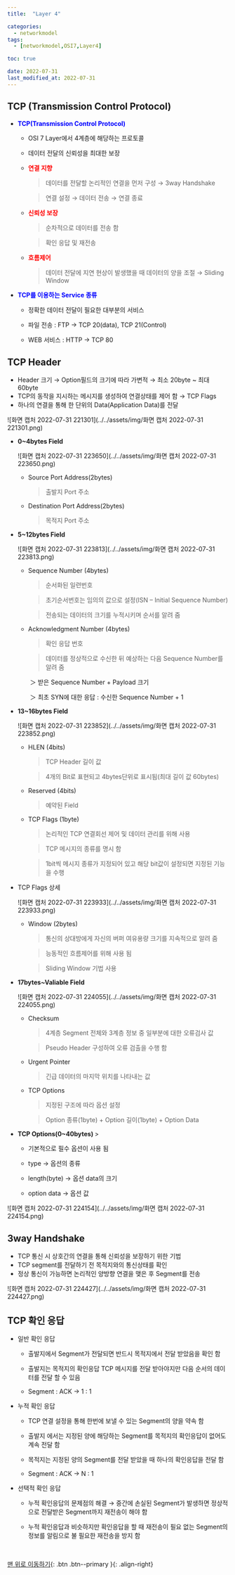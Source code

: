 ```yaml
---
title:  "Layer 4"

categories:
  - networkmodel
tags:
  - [networkmodel,OSI7,Layer4]

toc: true

date: 2022-07-31
last_modified_at: 2022-07-31
---
```


## TCP (Transmission Control Protocol)

- <span style="color:blue"><b>TCP(Transmission Control Protocol) </b></span>

  - OSI 7 Layer에서 4계층에 해당하는 프로토콜

  - 데이터 전달의 신뢰성을 최대한 보장

  - <span style="color:red"><b>연결 지향</b></span>

    > 데이터를 전달할 논리적인 연결을 먼저 구성 → 3way Handshake

    > 연결 설정 → 데이터 전송 → 연결 종료

  - <span style="color:red"><b>신뢰성 보장</b></span>

    > 순차적으로 데이터를 전송 함

    > 확인 응답 및 재전송

  - <span style="color:red"><b>흐름제어</b></span>

    > 데이터 전달에 지연 현상이 발생했을 때 데이터의 양을 조절 → Sliding Window

- <span style="color:blue"><b>TCP를 이용하는 Service 종류</b></span>

  - 정확한 데이터 전달이 필요한 대부분의 서비스

  - 파일 전송 : FTP → TCP 20(data), TCP 21(Control) 

  - WEB 서비스 : HTTP → TCP 80

## TCP Header

- Header 크기 → Option필드의 크기에 따라 가변적 → 최소 20byte ~ 최대 60byte 
- TCP의 동작을 지시하는 메시지를 생성하여 연결상태를 제어 함 → TCP Flags
- 하나의 연결을 통해 한 단위의 Data(Application Data)를 전달

![화면 캡처 2022-07-31 221301](../../assets/img/화면 캡처 2022-07-31 221301.png)

- <b>0~4bytes Field</b>

  ![화면 캡처 2022-07-31 223650](../../assets/img/화면 캡처 2022-07-31 223650.png)

  - Source Port Address(2bytes)

    > 출발지 Port 주소

  - Destination Port Address(2bytes)

    > 목적지 Port 주소

- <b>5~12bytes Field</b>

  ![화면 캡처 2022-07-31 223813](../../assets/img/화면 캡처 2022-07-31 223813.png)

  - Sequence Number (4bytes) 

    > 순서화된 일련번호

    > 초기순서번호는 임의의 값으로 설정(ISN – Initial Sequence Number)

    > 전송되는 데이터의 크기를 누적시키며 순서를 알려 줌

  - Acknowledgment Number (4bytes)

    > 확인 응답 번호

    > 데이터를 정상적으로 수신한 뒤 예상하는 다음 Sequence Number를 알려 줌

    ​	＞ 받은 Sequence Number + Payload 크기 

    ​	＞ 최초 SYN에 대한 응답 : 수신한 Sequence Number + 1

- <b>13~16bytes Field</b>

  ![화면 캡처 2022-07-31 223852](../../assets/img/화면 캡처 2022-07-31 223852.png)

  - HLEN (4bits)

    > TCP Header 길이 값

    > 4개의 Bit로 표현되고 4bytes단위로 표시됨(최대 길이 값 60bytes)

  - Reserved (4bits)

    > 예약된 Field

  - TCP Flags (1byte)

    > 논리적인 TCP 연결회선 제어 및 데이터 관리를 위해 사용

    > TCP 메시지의 종류를 명시 함

    > 1bit씩 메시지 종류가 지정되어 있고 해당 bit값이 설정되면 지정된 기능을 수행 

- TCP Flags 상세

  ![화면 캡처 2022-07-31 223933](../../assets/img/화면 캡처 2022-07-31 223933.png)

  - Window (2bytes)

    > 통신의 상대방에게 자신의 버퍼 여유용량 크기를 지속적으로 알려 줌

    > 능동적인 흐름제어를 위해 사용 됨

    > Sliding Window 기법 사용

- <b>17bytes~Valiable Field</b>

  ![화면 캡처 2022-07-31 224055](../../assets/img/화면 캡처 2022-07-31 224055.png)

  - Checksum

    > 4계층 Segment 전체와 3계층 정보 중 일부분에 대한 오류검사 값 

    > Pseudo Header 구성하여 오류 검출을 수행 함

  - Urgent Pointer 

    > 긴급 데이터의 마지막 위치를 나타내는 값

  - TCP Options

    > 지정된 구조에 따라 옵션 설정

    > Option 종류(1byte) + Option 길이(1byte) + Option Data

- <b>TCP Options(0~40bytes) </b>>

  - 기본적으로 필수 옵션이 사용 됨 

  - type → 옵션의 종류 
  - length(byte) → 옵션 data의 크기
  - option data → 옵션 값

![화면 캡처 2022-07-31 224154](../../assets/img/화면 캡처 2022-07-31 224154.png)

## 3way Handshake

- TCP 통신 시 상호간의 연결을 통해 신뢰성을 보장하기 위한 기법
- TCP segment를 전달하기 전 목적지와의 통신상태를 확인
- 정상 통신이 가능하면 논리적인 양방향 연결을 맺은 후 Segment를 전송

![화면 캡처 2022-07-31 224427](../../assets/img/화면 캡처 2022-07-31 224427.png)

## TCP 확인 응답

- 일반 확인 응답

  - 출발지에서 Segment가 전달되면 반드시 목적지에서 전달 받았음을 확인 함

  - 출발지는 목적지의 확인응답 TCP 메시지를 전달 받아야지만 다음 순서의 데이터를 전달 할 수 있음

  - Segment : ACK → 1 : 1 

- 누적 확인 응답

  - TCP 연결 설정을 통해 한번에 보낼 수 있는 Segment의 양을 약속 함

  - 출발지 에서는 지정된 양에 해당하는 Segment를 목적지의 확인응답이 없어도 계속 전달 함

  - 목적지는 지정된 양의 Segment를 전달 받았을 때 하나의 확인응답을 전달 함

  - Segment : ACK → N : 1

- 선택적 확인 응답

  - 누적 확인응답의 문제점의 해결 → 중간에 손실된 Segment가 발생하면 정상적으로 전달받은 Segment까지 재전송이 해야 함

  - 누적 확인응답과 비슷하지만 확인응답을 할 때 재전송이 필요 없는 Segment의 정보를 알림으로 불 필요한 재전송을 방지 함



<br>

[맨 위로 이동하기](#){: .btn .btn--primary }{: .align-right}
